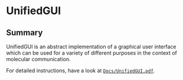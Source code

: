 # UnifiedGUI
## Summary
UnifiedGUI is an abstract implementation of a graphical user interface which can be used for a variety of different purposes in the context of molecular communication.

For detailed instructions, have a look at [`Docs/UnifiedGUI.pdf`](/Docs/UnifiedGUI.pdf).
